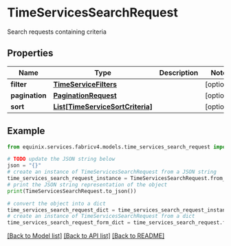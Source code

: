 # TimeServicesSearchRequest

Search requests containing criteria

## Properties

Name | Type | Description | Notes
------------ | ------------- | ------------- | -------------
**filter** | [**TimeServiceFilters**](TimeServiceFilters.md) |  | [optional] 
**pagination** | [**PaginationRequest**](PaginationRequest.md) |  | [optional] 
**sort** | [**List[TimeServiceSortCriteria]**](TimeServiceSortCriteria.md) |  | [optional] 

## Example

```python
from equinix.services.fabricv4.models.time_services_search_request import TimeServicesSearchRequest

# TODO update the JSON string below
json = "{}"
# create an instance of TimeServicesSearchRequest from a JSON string
time_services_search_request_instance = TimeServicesSearchRequest.from_json(json)
# print the JSON string representation of the object
print(TimeServicesSearchRequest.to_json())

# convert the object into a dict
time_services_search_request_dict = time_services_search_request_instance.to_dict()
# create an instance of TimeServicesSearchRequest from a dict
time_services_search_request_form_dict = time_services_search_request.from_dict(time_services_search_request_dict)
```
[[Back to Model list]](../README.md#documentation-for-models) [[Back to API list]](../README.md#documentation-for-api-endpoints) [[Back to README]](../README.md)


